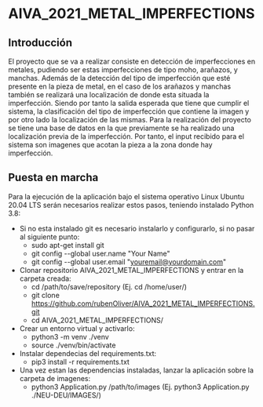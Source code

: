 # AIVA_2021_METAL_IMPERFECTIONS

## Introducción 

El proyecto que se va a realizar consiste en detección de imperfecciones en metales, pudiendo ser estas imperfecciones de tipo moho, arañazos, y manchas. Además de la detección del tipo de imperfección que esté presente en la pieza de metal, en el caso de los arañazos y manchas también se realizará una localización de donde esta situada la imperfección. Siendo por tanto la salida esperada que tiene que cumplir el sistema, la clasificación del tipo de imperfección que contiene la imagen y por otro lado la localización de las mismas. 
Para la realización del proyecto se tiene una base de datos en la que previamente se ha realizado una localización previa de la imperfección. Por tanto, el input recibido para el sistema son imagenes que acotan la pieza a la zona donde hay imperfección.

## Puesta en marcha

Para la ejecución de la aplicación bajo el sistema operativo Linux Ubuntu 20.04 LTS serán necesarios realizar estos pasos, teniendo instalado Python 3.8:

* Si no esta instalado git es necesario instalarlo y configurarlo, si no pasar al siguiente punto:
    * sudo apt-get install git
    * git config --global user.name "Your Name"
    * git config --global user.email "youremail@yourdomain.com"
* Clonar repositorio AIVA_2021_METAL_IMPERFECTIONS y entrar en la carpeta creada:
    * cd /path/to/save/repository (Ej. cd /home/user/)
    * git clone https://github.com/rubenOliver/AIVA_2021_METAL_IMPERFECTIONS.git
    * cd AIVA_2021_METAL_IMPERFECTIONS/
* Crear un entorno virtual y activarlo:
    * python3 -m venv ./venv
    * source ./venv/bin/activate
* Instalar dependecias del requirements.txt:
    * pip3 install -r requirements.txt
* Una vez estan las dependencias instaladas, lanzar la aplicación sobre la carpeta de imagenes:
    * python3 Application.py /path/to/images (Ej. python3 Application.py ./NEU-DEU/IMAGES/)

